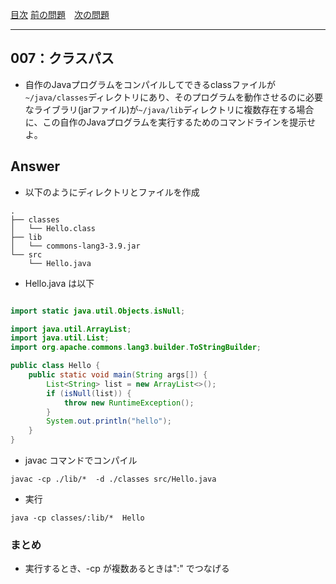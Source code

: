 [目次](../toc.md)
[前の問題](../006/README.md)　[次の問題](../008/README.md)

***
## 007：クラスパス

* 自作のJavaプログラムをコンパイルしてできるclassファイルが`~/java/classes`ディレクトリにあり、そのプログラムを動作させるのに必要なライブラリ(jarファイル)が`~/java/lib`ディレクトリに複数存在する場合に、この自作のJavaプログラムを実行するためのコマンドラインを提示せよ。



## Answer

- 以下のようにディレクトリとファイルを作成

```
.
├── classes
│   └── Hello.class
├── lib
│   └── commons-lang3-3.9.jar
└── src
    └── Hello.java
```

- Hello.java は以下

```java

import static java.util.Objects.isNull;

import java.util.ArrayList;
import java.util.List;
import org.apache.commons.lang3.builder.ToStringBuilder;

public class Hello {
    public static void main(String args[]) {
        List<String> list = new ArrayList<>();
        if (isNull(list)) {
            throw new RuntimeException();
        }
        System.out.println("hello");
    }
}
```

- javac コマンドでコンパイル

```
javac -cp ./lib/*  -d ./classes src/Hello.java
```



- 実行

```
java -cp classes/:lib/*  Hello
```



### まとめ

- 実行するとき、-cp が複数あるときは":" でつなげる